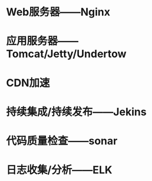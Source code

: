 # Web服务器——Nginx











# 应用服务器——Tomcat/Jetty/Undertow









# CDN加速









# 持续集成/持续发布——Jekins









# 代码质量检查——sonar









# 日志收集/分析——ELK

